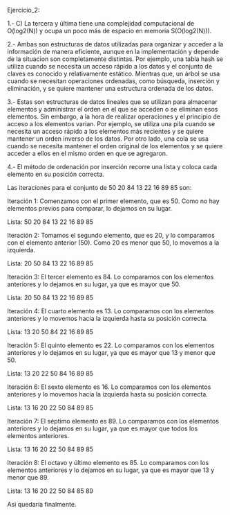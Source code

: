 Ejercicio_2:

1.- C) La tercera y última tiene una complejidad computacional de O(log2(N)) y ocupa un poco más de espacio en memoria S(O(log2(N))).

2.- Ambas son estructuras de datos utilizadas para organizar y acceder a la información de manera eficiente, aunque en la implementación y depende de la situacion son completamente distintas. Por ejemplo, una tabla hash se utiliza cuando se necesita un acceso rápido a los datos y el conjunto de claves es conocido y relativamente estático. Mientras que, un árbol se usa cuando se necesitan operaciones ordenadas, como búsqueda, inserción y eliminación, y se quiere mantener una estructura ordenada de los datos.

3.- Estas son estructuras de datos lineales que se utilizan para almacenar elementos y administrar el orden en el que se acceden o se eliminan esos elementos. Sin embargo, a la hora de realizar operaciones y el principio de acceso a los elementos varian. Por ejemplo, se utiliza una pila cuando se necesita un acceso rápido a los elementos más recientes y se quiere mantener un orden inverso de los datos. Por otro lado, una cola se usa cuando se necesita mantener el orden original de los elementos y se quiere acceder a ellos en el mismo orden en que se agregaron.

4.- El método de ordenación por inserción recorre una lista y coloca cada elemento en su posición correcta.

Las iteraciones para el conjunto de 50 20 84 13 22 16 89 85 son:

Iteración 1: Comenzamos con el primer elemento, que es 50. Como no hay elementos previos para comparar, lo dejamos en su lugar.

Lista: 50 20 84 13 22 16 89 85

Iteración 2: Tomamos el segundo elemento, que es 20, y lo comparamos con el elemento anterior (50). Como 20 es menor que 50, lo movemos a la izquierda.

Lista: 20 50 84 13 22 16 89 85

Iteración 3: El tercer elemento es 84. Lo comparamos con los elementos anteriores y lo dejamos en su lugar, ya que es mayor que 50.

Lista: 20 50 84 13 22 16 89 85

Iteración 4: El cuarto elemento es 13. Lo comparamos con los elementos anteriores y lo movemos hacia la izquierda hasta su posición correcta.

Lista: 13 20 50 84 22 16 89 85

Iteración 5: El quinto elemento es 22. Lo comparamos con los elementos anteriores y lo dejamos en su lugar, ya que es mayor que 13 y menor que 50.

Lista: 13 20 22 50 84 16 89 85

Iteración 6: El sexto elemento es 16. Lo comparamos con los elementos anteriores y lo movemos hacia la izquierda hasta su posición correcta.

Lista: 13 16 20 22 50 84 89 85

Iteración 7: El séptimo elemento es 89. Lo comparamos con los elementos anteriores y lo dejamos en su lugar, ya que es mayor que todos los elementos anteriores.

Lista: 13 16 20 22 50 84 89 85

Iteración 8: El octavo y último elemento es 85. Lo comparamos con los elementos anteriores y lo dejamos en su lugar, ya que es mayor que 13 y menor que 89.

Lista: 13 16 20 22 50 84 85 89

Asi quedaría finalmente.
